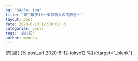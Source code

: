 ```yaml
---
bg: "34/34-.jpg"
title: "東京散歩13～東京駅丸の内駅舎～"
layout: post
date: 2020-6-13 12:00:00 +9
categories: posts
tags: '旅行記'
author: mencha
---
```


[前回]( {% post_url 2020-6-12-tokyo12 %}){:target="_blank"}  

<!--more-->
![]()
